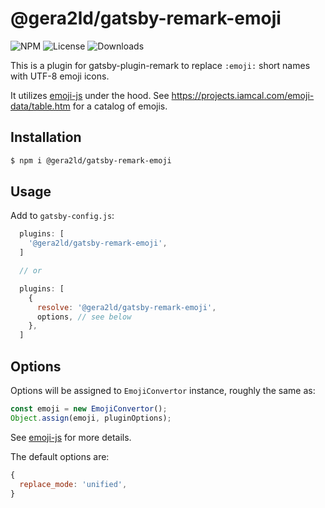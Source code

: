 # @gera2ld/gatsby-remark-emoji

![NPM](https://img.shields.io/npm/v/@gera2ld/gatsby-remark-emoji.svg)
![License](https://img.shields.io/npm/l/@gera2ld/gatsby-remark-emoji.svg)
![Downloads](https://img.shields.io/npm/dt/@gera2ld/gatsby-remark-emoji.svg)

This is a plugin for gatsby-plugin-remark to replace `:emoji:` short names with UTF-8 emoji icons.

It utilizes [emoji-js](https://github.com/iamcal/js-emoji) under the hood. See <https://projects.iamcal.com/emoji-data/table.htm> for a catalog of emojis.

## Installation

```bash
$ npm i @gera2ld/gatsby-remark-emoji
```

## Usage

Add to `gatsby-config.js`:

```js
  plugins: [      
    '@gera2ld/gatsby-remark-emoji',
  ]

  // or

  plugins: [      
    {
      resolve: '@gera2ld/gatsby-remark-emoji',
      options, // see below
    },
  ]
```

## Options

Options will be assigned to `EmojiConvertor` instance, roughly the same as:

```js
const emoji = new EmojiConvertor();
Object.assign(emoji, pluginOptions);
```

See [emoji-js](https://github.com/iamcal/js-emoji) for more details.

The default options are:

```js
{
  replace_mode: 'unified',
}
```
